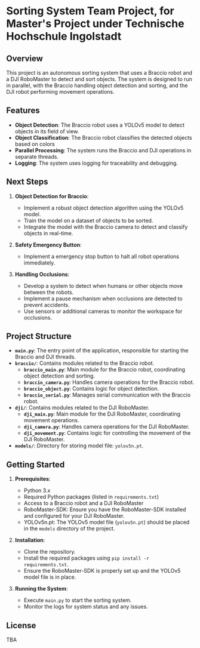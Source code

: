 # Sorting System Team Project, for Master's Project under Technische Hochschule Ingolstadt

## Overview
This project is an autonomous sorting system that uses a Braccio robot and a DJI RoboMaster to detect and sort objects. The system is designed to run in parallel, with the Braccio handling object detection and sorting, and the DJI robot performing movement operations.

## Features
- **Object Detection**: The Braccio robot uses a YOLOv5 model to detect objects in its field of view.
- **Object Classification**: The Braccio robot classifies the detected objects based on colors
- **Parallel Processing**: The system runs the Braccio and DJI operations in separate threads.
- **Logging**: The system uses logging for traceability and debugging.

## Next Steps
1. **Object Detection for Braccio**:
   - Implement a robust object detection algorithm using the YOLOv5 model.
   - Train the model on a dataset of objects to be sorted.
   - Integrate the model with the Braccio camera to detect and classify objects in real-time.

2. **Safety Emergency Button**:
   - Implement a emergency stop button to halt all robot operations immediately.

3. **Handling Occlusions**:
   - Develop a system to detect when humans or other objects move between the robots.
   - Implement a pause mechanism when occlusions are detected to prevent accidents.
   - Use sensors or additional cameras to monitor the workspace for occlusions.

## Project Structure
- **`main.py`**: The entry point of the application, responsible for starting the Braccio and DJI threads.
- **`braccio/`**: Contains modules related to the Braccio robot.
  - **`braccio_main.py`**: Main module for the Braccio robot, coordinating object detection and sorting.
  - **`braccio_camera.py`**: Handles camera operations for the Braccio robot.
  - **`braccio_object.py`**: Contains logic for object detection.
  - **`braccio_serial.py`**: Manages serial communication with the Braccio robot.
- **`dji/`**: Contains modules related to the DJI RoboMaster.
  - **`dji_main.py`**: Main module for the DJI RoboMaster, coordinating movement operations.
  - **`dji_camera.py`**: Handles camera operations for the DJI RoboMaster.
  - **`dji_movement.py`**: Contains logic for controlling the movement of the DJI RoboMaster.
- **`models/`**: Directory for storing model file: `yolov5n.pt`.

## Getting Started
1. **Prerequisites**:
   - Python 3.x
   - Required Python packages (listed in `requirements.txt`)
   - Access to a Braccio robot and a DJI RoboMaster
   - RoboMaster-SDK: Ensure you have the RoboMaster-SDK installed and configured for your DJI RoboMaster.
   - YOLOv5n.pt: The YOLOv5 model file (`yolov5n.pt`) should be placed in the `models` directory of the project.

2. **Installation**:
   - Clone the repository.
   - Install the required packages using `pip install -r requirements.txt`.
   - Ensure the RoboMaster-SDK is properly set up and the YOLOv5 model file is in place.

3. **Running the System**:
   - Execute `main.py` to start the sorting system.
   - Monitor the logs for system status and any issues.

## License
TBA 
